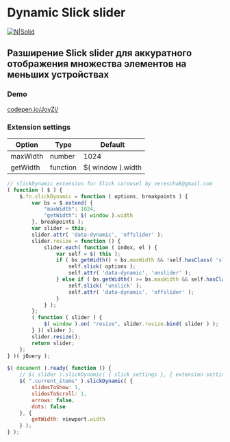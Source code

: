 # Dynamic Slick slider
[![N|Solid](http://kenwheeler.github.io/slick/img/slick.gif)](http://kenwheeler.github.io/slick/)

## Разширение Slick slider для аккуратного отображения множества элементов на меньших устройствах

### Demo 
[codepen.io/JoyZi/](https://codepen.io/JoyZi/pen/LygBgr)

### Extension settings

Option | Type | Default 
------ | ---- | ------- 
maxWidth | number | 1024 
getWidth | function | $( window ).width 


```javascript
// slickDynamic extension for Slick carousel by vereschak@gmail.com
( function ( $ ) {
    $.fn.slickDynamic = function ( options, breakpoints ) {
        var bs = $.extend( {
            "maxWidth": 1024,
            "getWidth": $( window ).width
        }, breakpoints );
        var slider = this;
        slider.attr( 'data-dynamic', 'offslider' );
        slider.resize = function () {
            slider.each( function ( index, el ) {
                var self = $( this );
                if ( bs.getWidth() < bs.maxWidth && !self.hasClass( 'slick-slider' ) ) {
                    self.slick( options );
                    self.attr( 'data-dynamic', 'onslider' );
                } else if ( bs.getWidth() >= bs.maxWidth && self.hasClass( 'slick-slider' ) ) {
                    self.slick( 'unslick' );
                    self.attr( 'data-dynamic', 'offslider' );
                }
            } );
        };
        ( function ( slider ) {
            $( window ).on( "resize", slider.resize.bind( slider ) );
        } )( slider );
        slider.resize();
        return slider;
    };
} )( jQuery );

$( document ).ready( function () {
    // $( slider ).slickDynamic( { slick settings }, { extension settings } );
    $( ".current_items" ).slickDynamic( {
        slidesToShow: 1,
        slidesToScroll: 1,
        arrows: false,
        dots: false
    }, {
        getWidth: viewport.width
    } );
} );

```

